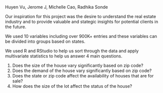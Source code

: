 Huyen Vu, Jerome J, Michelle Cao, Radhika Sonde

Our inspiration for this project was the desire to understand the real estate industry and to provide valuable and stategic insights for potential clients in the future. 

We used 10 variables including over 900K+ entries and these variables can be divided into groups based on states.

We used R and RStudio to help us sort through the data and apply multivariate statistics to help us answer 4 main questions.
1. Does the size of the house vary significantly based on zip code?
2. Does the demand of the house vary significantly based on zip code?
3. Does the state or zip code affect the availability of houses that are for sale?
4. How does the size of the lot affect the status of the house?
